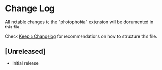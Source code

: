 # Change Log
All notable changes to the "photophobia" extension will be documented in this file.

Check [Keep a Changelog](http://keepachangelog.com/) for recommendations on how to structure this file.

## [Unreleased]
- Initial release
